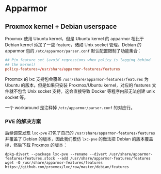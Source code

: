 # Apparmor

## Proxmox kernel + Debian userspace

Proxmox 使用 Ubuntu kernel，但是 Ubuntu kernel 的 apparmor 相比于 Debian kernel 添加了一些 feature，诸如 Unix socket 管理。Debian 的 apparmor 包的 `/etc/apparmor/parser.conf` 默认配置限制了功能集合：

```conf
## Pin feature set (avoid regressions when policy is lagging behind
## the kernel)
policy-features=/usr/share/apparmor-features/features
```

Proxmox 的 lxc 支持包会覆盖 `/usr/share/apparmor-features/features` 为 Ubuntu 的版本，但是如果只安装 Proxmox/Ubuntu kernel，对应的 features 文件就不包含 Unix socket 支持，这会直接导致 Docker 等程序内部无法创建 unix socket 等。

一个 workaround 是注释掉 `/etc/apparmor/parser.conf` 的对应行。

### PVE 的解决方案

后续调查发现 `lxc-pve` 打包了自己的 `/usr/share/apparmor-features/features` 并覆盖了 Debian 的版本，因此我们模仿 `lxc-pve` 的做法把 Debian 的版本覆盖掉，然后下载 Proxmox 的版本：

```shell
dpkg-divert --package lxc-pve --rename --divert /usr/share/apparmor-features/features.stock --add /usr/share/apparmor-features/features
wget -O /usr/share/apparmor-features/features https://github.com/proxmox/lxc/raw/master/debian/features
```
